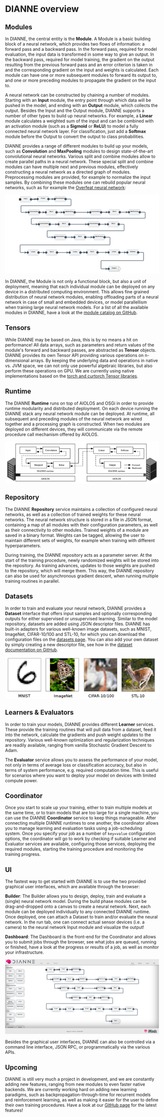 DIANNE overview
===============

Modules
-------

In DIANNE, the central entity is the **Module**. A Module is a basic building block of a neural network, which provides two flows of information: a forward pass and a backward pass. In the forward pass, required for model evaluation, the input data is transformed in some way to give an output. In the backward pass, required for model training, the gradient on the output resulting from the previous forward pass and an error criterion is taken in and the corresponding gradient on the input and weights is calculated. Each module can have one or more subsequent modules to forward its output to, and one or more preceding modules to propagate the gradient on the input to.

A neural network can be constructed by chaining a number of modules. Starting with an **Input** module, the entry point through which data will be pushed in the model, and ending with an **Output** module, which collects the output. Besides the Input and the Output module, DIANNE supports a number of other types to build up neural networks. For example, a **Linear** module calculates a weighted sum of the input and can be combined with an activation module (such as a **Sigmoid** or **ReLU**) to model a fully connected neural network layer. For classification, just add a **Softmax** module before the Output to convert the output to class probabilities.  

DIANNE provides a range of different modules to build up your models, such as **Convolution** and **MaxPooling** modules to design state-of-the-art convolutional neural networks. Various split and combine modules allow to create parallel paths in a neural network. These special split and combine modules can have multiple next and previous modules, effectively constructing a neural network as a directed graph of modules. Preprocessing modules are provided, for example to normalize the input samples. By combining these modules one can rebuild popular neural networks, such as for example the [Overfeat neural network](http://cilvr.nyu.edu/doku.php?id=software:overfeat:start):

![Overfeat neural network modeled in DIANNE](figures/overfeat.png)

In DIANNE, the Module is not only a functional block, but also a unit of deployment, meaning that each individual module can be deployed on any device in a distributed computing environment. This allows fine grained distribution of neural network modules, enabling offloading parts of a neural network in case of small and embedded devices, or model parallellism when training large neural network models. For a list of all the available modules in DIANNE, have a look at the [module catalog on GitHub](https://github.com/ibcn-cloudlet/dianne/blob/v0.4.0/doc/modules.md).

Tensors
-------

While DIANNE may be based on Java, this is by no means a hit on performance! All data arrays, such as parameters and return values of the module's forward and backward passes, are abstracted as **Tensor** objects. DIANNE provides its own Tensor API providing various operations on n-dimensional arrays. By keeping the underlying data and operations in native vs. JVM space, we can not only use powerful algebraic libraries, but also perform these operations on GPU. We are currently using native implementations based on the [torch and curtorch Tensor libraries](https://github.com/torch).

Runtime
-------

The DIANNE **Runtime** runs on top of AIOLOS and OSGi in order to provide runtime modularity and distributed deployment. On each device running the DIANNE stack any neural network module can be deployed. At runtime, all subsequent and preceding modules of the neural network are wired together and a processing graph is constructed. When two modules are deployed on different devices, they will communicate via the remote procedure call mechanism offered by AIOLOS.

![DIANNE runtime](figures/runtime.png)

Repository
----------

The DIANNE **Repository** service maintains a collection of configured neural networks, as well as a collection of trained weights for these neural networks. The neural network structure is stored in a file in JSON format, containing a map of all modules with their configuration parameters, as well as their connectivity to other modules. Trained weights of a module are saved in a binary format. Weights can be tagged, allowing the user to maintain different sets of weights, for example when training with different hyperparameters.

During training, the DIANNE repository acts as a parameter server. At the start of the training procedure, newly randomized weights will be stored into the repository. As training advances, updates to those weights are pushed to the repository, which will merge them. This way, the DIANNE repository can also be used for asynchronous gradient descent, when running multiple training routines in parallel.

Datasets
--------

In order to train and evaluate your neural network, DIANNE provides a **Dataset** interface that offers input samples and optionally corresponding outputs for either supervised or unsupervised learning. Similar to the model repository, datasets are added using JSON descriptor files. DIANNE has built-in adapters for various well-known image datasets, such as MNIST, ImageNet, CIFAR-10/100 and STL-10, for which you can download the configuration files on the [datasets page](http://dianne.intec.ugent.be/datasets/). You can also add your own dataset by simply creating a new descriptor file, see how in the [dataset documentation on GitHub](https://github.com/ibcn-cloudlet/dianne/blob/v0.4.0/doc/datasets.md).

![DIANNE datasets](figures/datasets.png)

Learners & Evaluators
---------------------

In order to train your models, DIANNE provides different **Learner** services. These provide the training routines that will pull data from a dataset, feed it into the network, calculate the gradients and push weight updates to the repository. Various well-known optimization and regularization techniques are readily available, ranging from vanilla Stochastic Gradient Descent to Adam.

The **Evaluator** service allows you to assess the performance of your model, not only in terms of average loss or classification accuracy, but also in terms of system performance, e.g. required computation time. This is useful for scenarios where you want to deploy your model on devices with limited compute power.

Coordinator
-----------

Once you start to scale up your training, either to train multiple models at the same time, or to train models that are too large for a single machine, you can use the DIANNE **Coordinator** service to keep things manageable. After connecting multiple DIANNE runtimes to one another, the coordinator allows you to manage learning and evaluation tasks using a job-scheduling system. Once you specify your job as a number of `key=value` configuration options, the coordinator will go to work by checking if suitable Learner and Evaluator services are available, configuring those services, deploying the required modules, starting the training procedure and monitoring the training progress.

UI
--

The fastest way to get started with DIANNE is to use the two provided graphical user interfaces, which are available through the browser:

**Builder**: The Builder allows you to design, deploy, train and evaluate a (single) neural network model. During the build phase modules can be drag-and-dropped onto a canvas to create a neural network. Next, each module can be deployed individually to any connected DIANNE runtime. Once deployed, one can attach a Dataset to train and/or evaluate the neural network. In the run tab, one can connect actual sensor devices (i.e. a camera) to the neural network Input module and visualize the output!

**Dashboard**: The Dashboard is the front-end for the Coordinator and allows you to submit jobs through the browser, see what jobs are queued, running or finished, have a look at the progress or results of a job, as well as monitor your infrastructure.

![DIANNE UI](figures/ui.png)

Besides the graphical user interfaces, DIANNE can also be controlled via a command line interface, JSON RPC, or programmatically via the various APIs.

Upcoming
--------

DIANNE is still very much a project in development, and we are constantly adding new features, ranging from new modules to even faster native backends. We are currently working hard on adding new learning paradigms, such as backpropagation-through-time for recurrent models and reinforcement learning, as well as making it easier for the user to define their own training procedures. Have a look at our [GitHub page](https://github.com/ibcn-cloudlet/dianne) for the latest features!
